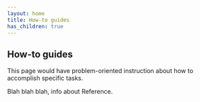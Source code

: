 ```yaml
---
layout: home
title: How-to guides
has_children: true
---
```


## How-to guides

This page would have problem-oriented instruction about how to accomplish
specific tasks.

Blah blah blah, info about Reference.
